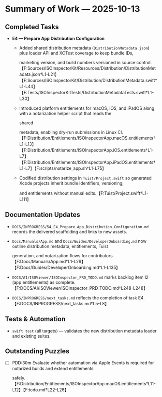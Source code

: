 # Summary of Work — 2025-10-13

## Completed Tasks

- **E4 — Prepare App Distribution Configuration**
  - Added shared distribution metadata (`DistributionMetadata.json`) plus loader API and XCTest coverage to keep bundle IDs,

    marketing version, and build numbers versioned in source
control.【F:Sources/ISOInspectorKit/Resources/Distribution/DistributionMetadata.json†L1-L21】【F:Sources/ISOInspectorKit/Distribution/DistributionMetadata.swift†L1-L44】【F:Tests/ISOInspectorKitTests/DistributionMetadataTests.swift†L1-L30】

  - Introduced platform entitlements for macOS, iOS, and iPadOS along with a notarization helper script that reads the

    shared

    metadata, enabling dry-run submissions in Linux
CI.【F:Distribution/Entitlements/ISOInspectorApp.macOS.entitlements†L1-L13】【F:Distribution/Entitlements/ISOInspectorApp.iOS.entitlements†L1-L7】【F:Distribution/Entitlements/ISOInspectorApp.iPadOS.entitlements†L1-L7】【F:scripts/notarize_app.sh†L1-L75】

  - Codified distribution settings in `Tuist/Project.swift` so generated Xcode projects inherit bundle identifiers, versioning,

    and entitlements without manual edits.【F:Tuist/Project.swift†L1-L111】

## Documentation Updates

- `DOCS/INPROGRESS/54_E4_Prepare_App_Distribution_Configuration.md` records the delivered scaffolding and links to new assets.
- `Docs/Manuals/App.md` and `Docs/Guides/DeveloperOnboarding.md` now outline distribution metadata, entitlements, Tuist

  generation, and notarization flows for
contributors.【F:Docs/Manuals/App.md†L1-L29】【F:Docs/Guides/DeveloperOnboarding.md†L1-L135】

- `DOCS/AI/ISOViewer/ISOInspector_PRD_TODO.md` marks backlog item I2 (app entitlements) as complete.【F:DOCS/AI/ISOViewer/ISOInspector_PRD_TODO.md†L248-L248】
- `DOCS/INPROGRESS/next_tasks.md` reflects the completion of task E4.【F:DOCS/INPROGRESS/next_tasks.md†L5-L8】

## Tests & Automation

- `swift test` (all targets) — validates the new distribution metadata loader and existing suites.

## Outstanding Puzzles

- [ ] PDD:30m Evaluate whether automation via Apple Events is required for notarized builds and extend entitlements

  safely.【F:Distribution/Entitlements/ISOInspectorApp.macOS.entitlements†L11-L12】【F:todo.md†L22-L26】
